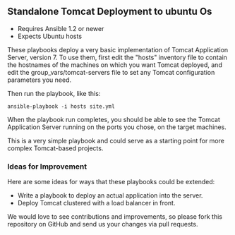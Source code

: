 ## Standalone Tomcat Deployment to ubuntu Os

- Requires Ansible 1.2 or newer
- Expects Ubuntu hosts

These playbooks deploy a very basic implementation of Tomcat Application Server,
version 7. To use them, first edit the "hosts" inventory file to contain the
hostnames of the machines on which you want Tomcat deployed, and edit the
group_vars/tomcat-servers file to set any Tomcat configuration parameters you need.

Then run the playbook, like this:

	ansible-playbook -i hosts site.yml

When the playbook run completes, you should be able to see the Tomcat
Application Server running on the ports you chose, on the target machines.

This is a very simple playbook and could serve as a starting point for more
complex Tomcat-based projects.

### Ideas for Improvement

Here are some ideas for ways that these playbooks could be extended:

- Write a playbook to deploy an actual application into the server.
- Deploy Tomcat clustered with a load balancer in front.

We would love to see contributions and improvements, so please fork this
repository on GitHub and send us your changes via pull requests.
